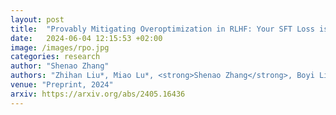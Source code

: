 ```yaml
---
layout: post
title:  "Provably Mitigating Overoptimization in RLHF: Your SFT Loss is Implicitly an Adversarial Regularizer"
date:   2024-06-04 12:15:53 +02:00
image: /images/rpo.jpg
categories: research
author: "Shenao Zhang"
authors: "Zhihan Liu*, Miao Lu*, <strong>Shenao Zhang</strong>, Boyi Liu, Hongyi Guo, Yingxiang Yang, Jose Blanchet, Zhaoran Wang"
venue: "Preprint, 2024"
arxiv: https://arxiv.org/abs/2405.16436
---
```

